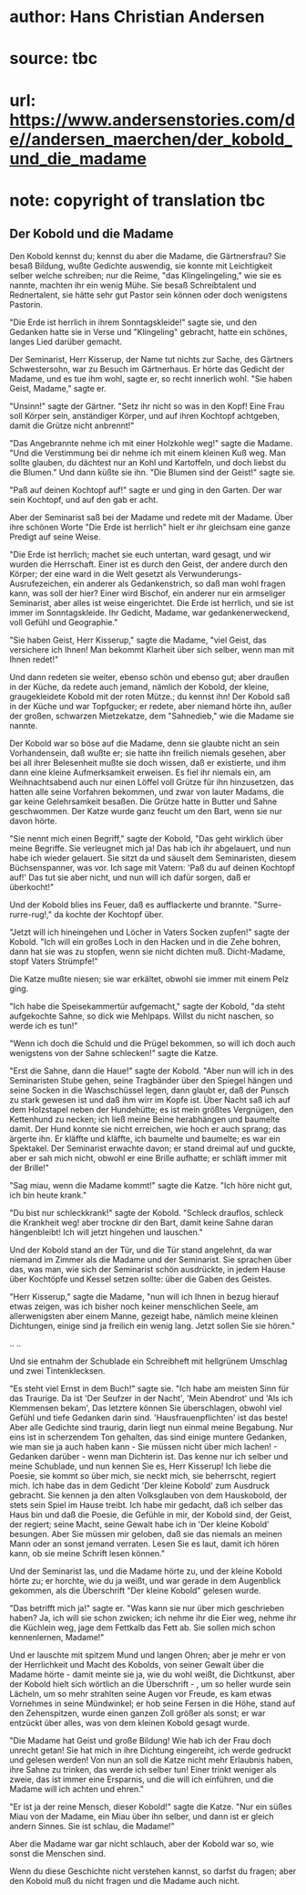 # author: Hans Christian Andersen
# source: tbc
# url: https://www.andersenstories.com/de//andersen_maerchen/der_kobold_und_die_madame
# note: copyright of translation tbc

## Der Kobold und die Madame 

Den Kobold kennst du; kennst du aber die Madame, die Gärtnersfrau? Sie
besaß Bildung, wußte Gedichte auswendig, sie konnte mit Leichtigkeit
selber welche schreiben; nur die Reime, "das Klingelingeling," wie sie
es nannte, machten ihr ein wenig Mühe. Sie besaß Schreibtalent und
Rednertalent, sie hätte sehr gut Pastor sein können oder doch wenigstens
Pastorin.

"Die Erde ist herrlich in ihrem Sonntagskleide!" sagte sie, und den
Gedanken hatte sie in Verse und "Klingeling" gebracht, hatte ein
schönes, langes Lied darüber gemacht.

Der Seminarist, Herr Kisserup, der Name tut nichts zur Sache, des
Gärtners Schwestersohn, war zu Besuch im Gärtnerhaus. Er hörte das
Gedicht der Madame, und es tue ihm wohl, sagte er, so recht innerlich
wohl. "Sie haben Geist, Madame," sagte er.

"Unsinn!" sagte der Gärtner. "Setz ihr nicht so was in den Kopf! Eine
Frau soll Körper sein, anständiger Körper, und auf ihren Kochtopf
achtgeben, damit die Grütze nicht anbrennt!"

"Das Angebrannte nehme ich mit einer Holzkohle weg!" sagte die Madame.
"Und die Verstimmung bei dir nehme ich mit einem kleinen Kuß weg. Man
sollte glauben, du dächtest nur an Kohl und Kartoffeln, und doch liebst
du die Blumen." Und dann küßte sie ihn. "Die Blumen sind der Geist!"
sagte sie.

"Paß auf deinen Kochtopf auf!" sagte er und ging in den Garten. Der
war sein Kochtopf, und auf den gab er acht.

Aber der Seminarist saß bei der Madame und redete mit der Madame. Über
ihre schönen Worte "Die Erde ist herrlich" hielt er ihr gleichsam eine
ganze Predigt auf seine Weise.

"Die Erde ist herrlich; machet sie euch untertan, ward gesagt, und wir
wurden die Herrschaft. Einer ist es durch den Geist, der andere durch
den Körper; der eine ward in die Welt gesetzt als
Verwunderungs-Ausrufezeichen, ein anderer als Gedankenstrich, so daß man
wohl fragen kann, was soll der hier? Einer wird Bischof, ein anderer nur
ein armseliger Seminarist, aber alles ist weise eingerichtet. Die Erde
ist herrlich, und sie ist immer im Sonntagskleide. Ihr Gedicht, Madame,
war gedankenerweckend, voll Gefühl und Geographie."

"Sie haben Geist, Herr Kisserup," sagte die Madame, "viel Geist, das
versichere ich Ihnen! Man bekommt Klarheit über sich selber, wenn man
mit Ihnen redet!"

Und dann redeten sie weiter, ebenso schön und ebenso gut; aber draußen
in der Küche, da redete auch jemand, nämlich der Kobold, der kleine,
graugekleidete Kobold mit der roten Mütze.; du kennst ihn! Der Kobold
saß in der Küche und war Topfgucker; er redete, aber niemand hörte ihn,
außer der großen, schwarzen Mietzekatze, dem "Sahnedieb," wie die
Madame sie nannte.

Der Kobold war so böse auf die Madame, denn sie glaubte nicht an sein
Vorhandensein, daß wußte er; sie hatte ihn freilich niemals gesehen,
aber bei all ihrer Belesenheit mußte sie doch wissen, daß er existierte,
und ihm dann eine kleine Aufmerksamkeit erweisen. Es fiel ihr niemals
ein, am Weihnachtsabend auch nur einen Löffel voll Grütze für ihn
hinzusetzen, das hatten alle seine Vorfahren bekommen, und zwar von
lauter Madams, die gar keine Gelehrsamkeit besaßen. Die Grütze hatte in
Butter und Sahne geschwommen. Der Katze wurde ganz feucht um den Bart,
wenn sie nur davon hörte.

"Sie nennt mich einen Begriff," sagte der Kobold, "Das geht wirklich
über meine Begriffe. Sie verleugnet mich ja! Das hab ich ihr abgelauert,
und nun habe ich wieder gelauert. Sie sitzt da und säuselt dem
Seminaristen, diesem Büchsenspanner, was vor. Ich sage mit Vatern: 'Paß
du auf deinen Kochtopf auf!' Das tut sie aber nicht, und nun will ich
dafür sorgen, daß er überkocht!"

Und der Kobold blies ins Feuer, daß es aufflackerte und brannte.
"Surre-rurre-rug!," da kochte der Kochtopf über.

"Jetzt will ich hineingehen und Löcher in Vaters Socken zupfen!" sagte
der Kobold. "Ich will ein großes Loch in den Hacken und in die Zehe
bohren, dann hat sie was zu stopfen, wenn sie nicht dichten muß.
Dicht-Madame, stopf Vaters Strümpfe!"

Die Katze mußte niesen; sie war erkältet, obwohl sie immer mit einem
Pelz ging.

"Ich habe die Speisekammertür aufgemacht," sagte der Kobold, "da
steht aufgekochte Sahne, so dick wie Mehlpaps. Willst du nicht naschen,
so werde ich es tun!"

"Wenn ich doch die Schuld und die Prügel bekommen, so will ich doch
auch wenigstens von der Sahne schlecken!" sagte die Katze.

"Erst die Sahne, dann die Haue!" sagte der Kobold. "Aber nun will ich
in des Seminaristen Stube gehen, seine Tragbänder über den Spiegel
hängen und seine Socken in die Waschschüssel legen, dann glaubt er, daß
der Punsch zu stark gewesen ist und daß ihm wirr im Kopfe ist. Über
Nacht saß ich auf dem Holzstapel neben der Hundehütte; es ist mein
größtes Vergnügen, den Kettenhund zu necken; ich ließ meine Beine
herabhängen und baumelte damit. Der Hund konnte sie nicht erreichen, wie
hoch er auch sprang; das ärgerte ihn. Er kläffte und kläffte, ich
baumelte und baumelte; es war ein Spektakel. Der Seminarist erwachte
davon; er stand dreimal auf und guckte, aber er sah mich nicht, obwohl
er eine Brille aufhatte; er schläft immer mit der Brille!"

"Sag miau, wenn die Madame kommt!" sagte die Katze. "Ich höre nicht
gut, ich bin heute krank."

"Du bist nur schleckkrank!" sagte der Kobold. "Schleck drauflos,
schleck die Krankheit weg! aber trockne dir den Bart, damit keine Sahne
daran hängenbleibt! Ich will jetzt hingehen und lauschen."

Und der Kobold stand an der Tür, und die Tür stand angelehnt, da war
niemand im Zimmer als die Madame und der Seminarist. Sie sprachen über
das, was man, wie sich der Seminarist schön ausdrückte, in jedem Hause
über Kochtöpfe und Kessel setzen sollte: über die Gaben des Geistes.

"Herr Kisserup," sagte die Madame, "nun will ich Ihnen in bezug
hierauf etwas zeigen, was ich bisher noch keiner menschlichen Seele, am
allerwenigsten aber einem Manne, gezeigt habe, nämlich meine kleinen
Dichtungen, einige sind ja freilich ein wenig lang. Jetzt sollen Sie sie
hören."

.. ..

Und sie entnahm der Schublade ein Schreibheft mit hellgrünem Umschlag
und zwei Tintenklecksen.

"Es steht viel Ernst in dem Buch!" sagte sie. "Ich habe am meisten
Sinn für das Traurige. Da ist 'Der Seufzer in der Nacht', 'Mein
Abendrot' und 'Als ich Klemmensen bekam', Das letztere können Sie
überschlagen, obwohl viel Gefühl und tiefe Gedanken darin sind.
'Hausfrauenpflichten' ist das beste! Aber alle Gedichte sind traurig,
darin liegt nun einmal meine Begabung. Nur eins ist in scherzendem Ton
gehalten, das sind einige muntere Gedanken, wie man sie ja auch haben
kann - Sie müssen nicht über mich lachen! - Gedanken darüber - wenn man
Dichterin ist. Das kenne nur ich selber und meine Schublade, und nun
kennen Sie es, Herr Kisserup! Ich liebe die Poesie, sie kommt so über
mich, sie neckt mich, sie beherrscht, regiert mich. Ich habe das in dem
Gedicht 'Der kleine Kobold' zum Ausdruck gebracht. Sie kennen ja den
alten Volksglauben von dem Hauskobold, der stets sein Spiel im Hause
treibt. Ich habe mir gedacht, daß ich selber das Haus bin und daß die
Poesie, die Gefühle in mir, der Kobold sind, der Geist, der regiert;
seine Macht, seine Gewalt habe ich in 'Der kleine Kobold' besungen.
Aber Sie müssen mir geloben, daß sie das niemals an meinen Mann oder an
sonst jemand verraten. Lesen Sie es laut, damit ich hören kann, ob sie
meine Schrift lesen können."

Und der Seminarist las, und die Madame hörte zu, und der kleine Kobold
hörte zu; er horchte, wie du ja weißt, und war gerade in dem Augenblick
gekommen, als die Überschrift "Der kleine Kobold" gelesen wurde.

"Das betrifft mich ja!" sagte er. "Was kann sie nur über mich
geschrieben haben? Ja, ich will sie schon zwicken; ich nehme ihr die
Eier weg, nehme ihr die Küchlein weg, jage dem Fettkalb das Fett ab. Sie
sollen mich schon kennenlernen, Madame!"

Und er lauschte mit spitzem Mund und langen Ohren; aber je mehr er von
der Herrlichkeit und Macht des Kobolds, von seiner Gewalt über die
Madame hörte - damit meinte sie ja, wie du wohl weißt, die Dichtkunst,
aber der Kobold hielt sich wörtlich an die Überschrift - , um so heller
wurde sein Lächeln, um so mehr strahlten seine Augen vor Freude, es kam
etwas Vornehmes in seine Mündwinkel; er hob seine Fersen in die Höhe,
stand auf den Zehenspitzen, wurde einen ganzen Zoll größer als sonst; er
war entzückt über alles, was von dem kleinen Kobold gesagt wurde.

"Die Madame hat Geist und große Bildung! Wie hab ich der Frau doch
unrecht getan! Sie hat mich in ihre Dichtung eingereiht, ich werde
gedruckt und gelesen werden! Von nun an soll die Katze nicht mehr
Erlaubnis haben, ihre Sahne zu trinken, das werde ich selber tun! Einer
trinkt weniger als zweie, das ist immer eine Ersparnis, und die will ich
einführen, und die Madame will ich achten und ehren."

"Er ist ja der reine Mensch, dieser Kobold!" sagte die Katze. "Nur
ein süßes Miau von der Madame, ein Miau über ihn selber, und dann ist er
gleich andern Sinnes. Sie ist schlau, die Madame!"

Aber die Madame war gar nicht schlauch, aber der Kobold war so, wie
sonst die Menschen sind.

Wenn du diese Geschichte nicht verstehen kannst, so darfst du fragen;
aber den Kobold muß du nicht fragen und die Madame auch nicht.
